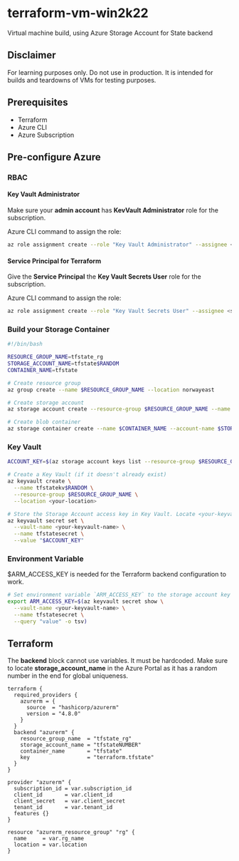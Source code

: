 # terraform-vm-win2k22

Virtual machine build, using Azure Storage Account for State backend

## Disclaimer

For learning purposes only. Do not use in production. It is intended for
builds and teardowns of VMs for testing purposes.

## Prerequisites

- Terraform
- Azure CLI
- Azure Subscription

## Pre-configure Azure

### RBAC

#### Key Vault Administrator

Make sure your **admin account** has **KevVault Administrator** role for the subscription.

Azure CLI command to assign the role:

```bash
az role assignment create --role "Key Vault Administrator" --assignee <your-email> --scope /subscriptions/<subscription-id>
```

#### Service Principal for Terraform

Give the **Service Principal** the **Key Vault Secrets User** role for the subscription.

Azure CLI command to assign the role:

```bash
az role assignment create --role "Key Vault Secrets User" --assignee <service-principal-app-id> --scope /subscriptions/<subscription-id>
```

### Build your Storage Container

```bash
#!/bin/bash

RESOURCE_GROUP_NAME=tfstate_rg
STORAGE_ACCOUNT_NAME=tfstate$RANDOM
CONTAINER_NAME=tfstate

# Create resource group
az group create --name $RESOURCE_GROUP_NAME --location norwayeast

# Create storage account
az storage account create --resource-group $RESOURCE_GROUP_NAME --name $STORAGE_ACCOUNT_NAME --sku Standard_LRS --encryption-services blob

# Create blob container
az storage container create --name $CONTAINER_NAME --account-name $STORAGE_ACCOUNT_NAME
```

### Key Vault

```bash
ACCOUNT_KEY=$(az storage account keys list --resource-group $RESOURCE_GROUP_NAME --account-name $STORAGE_ACCOUNT_NAME --query '[0].value' -o tsv)

# Create a Key Vault (if it doesn't already exist)
az keyvault create \
  --name tfstatekv$RANDOM \
  --resource-group $RESOURCE_GROUP_NAME \
  --location <your-location>

# Store the Storage Account access key in Key Vault. Locate <your-keyvault-name> from the previous command or in the Azure Portal.
az keyvault secret set \
  --vault-name <your-keyvault-name> \
  --name tfstatesecret \
  --value "$ACCOUNT_KEY"
```

### Environment Variable

$ARM_ACCESS_KEY is needed for the Terraform backend configuration to work.

```bash
# Set environment variable `ARM_ACCESS_KEY` to the storage account key secret stored in Key Vault:
export ARM_ACCESS_KEY=$(az keyvault secret show \
  --vault-name <your-keyvault-name> \
  --name tfstatesecret \
  --query "value" -o tsv)
```

## Terraform

The **backend** block cannot use variables. It must be hardcoded. Make
sure to locate **storage_account_name** in the Azure Portal as it has
a random number in the end for global uniqueness.

```hcl
terraform {
  required_providers {
    azurerm = {
      source  = "hashicorp/azurerm"
      version = "4.8.0"
    }
  }
  backend "azurerm" {
    resource_group_name  = "tfstate_rg"
    storage_account_name = "tfstateNUMBER"
    container_name       = "tfstate"
    key                  = "terraform.tfstate"
  }
}

provider "azurerm" {
  subscription_id = var.subscription_id
  client_id       = var.client_id
  client_secret   = var.client_secret
  tenant_id       = var.tenant_id
  features {}
}

resource "azurerm_resource_group" "rg" {
  name     = var.rg_name
  location = var.location
}
```

